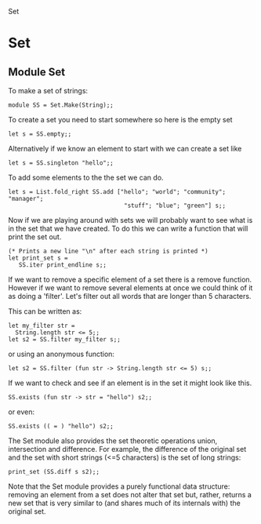 Set

Set
===

Module Set
----------

To make a set of strings:

~~~~ {ml:content="ocaml noeval"}
module SS = Set.Make(String);;
~~~~

To create a set you need to start somewhere so here is the empty set

~~~~ {ml:content="ocaml noeval"}
let s = SS.empty;;
~~~~

Alternatively if we know an element to start with we can create a set
like

~~~~ {ml:content="ocaml noeval"}
let s = SS.singleton "hello";;
~~~~

To add some elements to the the set we can do.

~~~~ {ml:content="ocaml noeval"}
let s = List.fold_right SS.add ["hello"; "world"; "community"; "manager";
                                 "stuff"; "blue"; "green"] s;;
~~~~

Now if we are playing around with sets we will probably want to see what
is in the set that we have created. To do this we can write a function
that will print the set out.

~~~~ {ml:content="ocaml noeval"}
(* Prints a new line "\n" after each string is printed *)
let print_set s = 
   SS.iter print_endline s;;
~~~~

If we want to remove a specific element of a set there is a remove
function. However if we want to remove several elements at once we could
think of it as doing a 'filter'. Let's filter out all words that are
longer than 5 characters.

This can be written as:

~~~~ {ml:content="ocaml noeval"}
let my_filter str =
  String.length str <= 5;;
let s2 = SS.filter my_filter s;;
~~~~

or using an anonymous function:

~~~~ {ml:content="ocaml noeval"}
let s2 = SS.filter (fun str -> String.length str <= 5) s;;
~~~~

If we want to check and see if an element is in the set it might look
like this.

~~~~ {ml:content="ocaml noeval"}
SS.exists (fun str -> str = "hello") s2;;
~~~~

or even:

~~~~ {ml:content="ocaml noeval"}
SS.exists (( = ) "hello") s2;;
~~~~

The Set module also provides the set theoretic operations union,
intersection and difference. For example, the difference of the original
set and the set with short strings (\<=5 characters) is the set of long
strings:

~~~~ {ml:content="ocaml noeval"}
print_set (SS.diff s s2);;
~~~~

Note that the Set module provides a purely functional data structure:
removing an element from a set does not alter that set but, rather,
returns a new set that is very similar to (and shares much of its
internals with) the original set.
